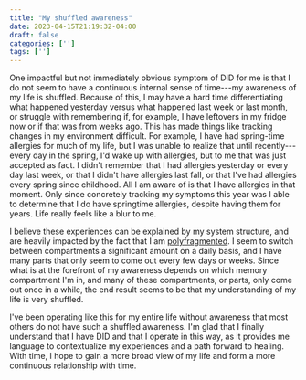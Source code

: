 ```yaml
---
title: "My shuffled awareness"
date: 2023-04-15T21:19:32-04:00
draft: false
categories: ['']
tags: ['']
---
```



One impactful but not immediately obvious symptom of DID for me is that I do not seem to have a continuous internal sense of time---my awareness of my life is shuffled. 
Because of this, I may have a hard time differentiating what happened yesterday versus what happened last week or last month,
or struggle with remembering if, for example, I have leftovers in my fridge now or if that was from weeks ago.
This has made things like tracking changes in my environment difficult. 
For example, I have had spring-time allergies for much of my life, but I was unable to realize that until recently---every day in the spring, I'd wake up with allergies, but to me that was just accepted as fact. I didn't remember that I had allergies yesterday or every day last week, or that I didn't have allergies last fall, or that I've had allergies every spring since childhood. All I am aware of is that I have allergies in that moment. Only since concretely tracking my symptoms this year was I able to determine that I do have springtime allergies, despite having them for years.
Life really feels like a blur to me.

I believe these experiences can be explained by my system structure, and 
are heavily impacted by the fact that I am [polyfragmented](/posts/polyfragmented). 
I seem to switch between compartments a significant amount on a daily basis, and I have many parts that only seem to come out every few days or weeks. Since what is at the forefront of my awareness depends on which memory compartment I'm in, and many of these compartments, or parts, only come out once in a while, the end result seems to be that my understanding of my life is very shuffled.

I've been operating like this for my entire life without awareness that most others do not have such a shuffled awareness. 
I'm glad that I finally understand that I have DID and that I operate in this way, as it provides me language to contextualize my experiences and a path forward to healing. With time, I hope to gain a more broad view of my life and form a more continuous relationship with time.




<!--In undergrad, I had two main handwritings, but in grad school my handwriting has become much more inconsistent. Furthermore, because of the way I've split work parts, I can see in my academic journal that, over the span of several months, I'm writing the same things down over and over again, all in different handwritings. I'm trying really 


When I wake up in the morning, I never know which part of me will be active---it seems to be different most days, so I wake up almost every morning with a different internal sense of how to operate in the world. Throughout the day, as other parts come out, my priorities and interests are shifted elsewhere, directed by what the current part wants to be doing. Externally observing my behavior, when I'm alone I discretely switch from task to task in a somewhat chaotic manner.
Because I only have the awareness of the current part, this jumpy behavior feels natural to me as I follow my switches.


cold I have today is new or if I was also sick yesterday. 

My plants in my home don't seem to grow---to me, it appears like they abruptly jump in size. 


I now have way more parts than jobs. For example, I went from having two main work parts in my undergraduate years to an uncountable number of work parts in graduate school[^1], making 
[^1] I can see this by looking at my handwriting

When I switch, it can feel like a reset button in my brain is pressed, and I start all over instead of picking up where I just left off. Because I do not have much differentiation between my parts[^3], I often don't realize I've switched---I may just abruptly do something different to what I've previously been doing without awareness that I should be doing something else. For example, I may be working and switch to a part with no awareness of work, so I'll go do something else while that part is out and it's only when I switch to a part with awareness of work do I realize I wasn't working when I should have been. 
[^3]: I'm actively working on learning how to internally differentiate between my parts so I can sort this mess out.


I have an extremely constricted, compartmentalized awareness so that at any given time, I only have a partial understanding of my entire life, and my ability to track time between parts varies. 


It seems like I only have a full sense of time surrounding the compartment I currently am in, and when I switch between compartments it can feel like time restarts[^1].
[^1]: This seems to depend on how much the parts are familiar with each other. Some switches, which I like to call shifts, feel nearly seamless, while others, between parts who have more amnesia for each other, can feel more jarring.

For most of my life, having such a constricted awareness has been useful.
For example, as a child, this allowed me to have a compartment for when I was in an abusive situation, and a different compartment for when I was at school. Separating these experiences was beneficial---it made it so that when I was at school I had no awareness of my abusive environment, so it didn't affect me as much.
When I was in school, I was able to focus on school, and when I was in an abusive situation, I was able to focus my energy on getting through it. Separating these worlds allowed me to learn and grow as a child while simultaneously experiencing abuse. 
It seems like the shuffling of my sense of time is a side effect of my constricted awareness.

Now as an adult, I've continued to live my life in such a compartmentalized way that I'm only fully aware of what is currently going on in the compartment I am in---I've learned to live life in the moment-to-moment, without a more broad awareness of my past and future.

This level of constricted awareness has made my day-to-day functioning difficult.

I learned how to split parts and compartmentalize experiences as a coping mechanism as a young child, and because it was so effective, I've continued to use it as an adult. For me, what started as a beneficial coping mechanism seems to have gone out of control as I've used this strategy to cope with adult stressors. As a result, I now have many parts that I switch between on a regular basis with varying degrees of awareness between them. When I was younger, I seemed to have a much more structured and organized system, with each part having a unique job. Now, my system is much more chaotic, with multiple parts vying for the same job. So, for example, I have multiple different work parts that don't have full communication between them, so I can do one session of work as one part and then when I inevitably switch to a different work part, I may have difficulty picking up where the last part took off. This wasn't always the case---for most of my undergraduate years, I only had 2 main work parts who seemed to work well together. I only created many work parts when my work became a major source of stress in graduate school. Now, I have countless work parts with that don't have full awareness between them[^2].

[^2]: This can be verified by looking how my handwriting has changed through the years.
Externally, this appears that I am slacking on my work responsibilities, but in reality the intention is different---sometimes I genuinely do not know I am supposed to be working.









<!--
, as each part had its role in my life so I 


However, the way I seem to experience this is incredibly subtle.
How does this affect me?
it allows me to only be aware of the activities current environment that I am in. 
 It seems as though if Part A is active for  a period of time and Part B takes over, when Part A is active again (or, when I am in Part A's compartment of memory again), stuff that occurred when Part B was out feels like it occured longer ago than when Part A was active.
I suspect that others with more identity alteration would 

These experiences are just subtle enough for me to question if they are actually significant, or if everyone experiences them and I'm just being . 
Because the way I navigate throughout life involves switching between compartments of memory, and when I'm in one compartment I may remember different things about my life due to what I experienced while I was in that compartment of memory in the past, my awareness at any given time is constricted.

When the abused part was out, I would be able to focus all of my energy on minimizing the abuse, 

. What exactly I'm aware of depends on which memory compartment I'm in.
-->

